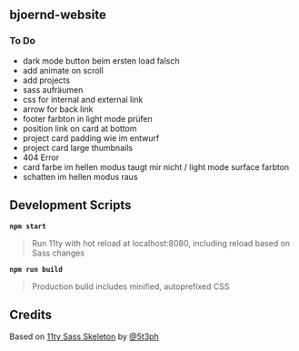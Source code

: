 ## bjoernd-website

### To Do

* dark mode button beim ersten load falsch
* add animate on scroll
* add projects
* sass aufräumen
* css for internal and external link
* arrow for back link
* footer farbton in light mode prüfen
* position link on card at bottom
* project card padding wie im entwurf
* project card large thumbnails
* 404 Error
* card farbe im hellen modus taugt mir nicht / light mode surface farbton
* schatten im hellen modus raus

## Development Scripts

**`npm start`**

> Run 11ty with hot reload at localhost:8080, including reload based on Sass changes

**`npm run build`**

> Production build includes minified, autoprefixed CSS

## Credits

Based on [11ty Sass Skeleton](https://github.com/5t3ph/11ty-sass-skeleton) by [@5t3ph](https://front-end.social/@5t3ph)